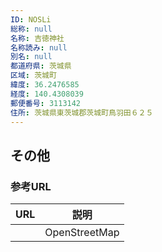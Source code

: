 ```yaml
---
ID: NOSLi
総称: null
名称: 吉徳神社
名称読み: null
別名: null
都道府県: 茨城県
区域: 茨城町
緯度: 36.2476585
経度: 140.4308039
郵便番号: 3113142
住所: 茨城県東茨城郡茨城町鳥羽田６２５
---
```


## その他

### 参考URL

| URL | 説明          |
| --- | ------------- |
|     | OpenStreetMap |
